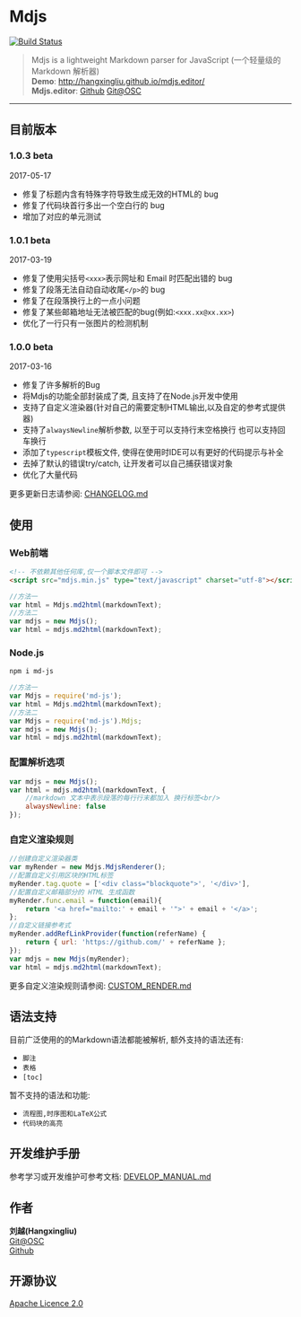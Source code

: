 # Mdjs

[![Build Status](https://travis-ci.org/hangxingliu/mdjs.svg?branch=master)](https://travis-ci.org/hangxingliu/mdjs)

> Mdjs is a lightweight Markdown parser for JavaScript
>  (一个轻量级的 Markdown 解析器)   
> **Demo**: <http://hangxingliu.github.io/mdjs.editor/>   
> **Mdjs.editor**: 
> [Github](https://github.com/hangxingliu/mdjs.editor)
> [Git@OSC](http://git.oschina.net/voyageliu/mdjs.editor)

---

## 目前版本

### 1.0.3 **beta**

2017-05-17

- 修复了标题内含有特殊字符导致生成无效的HTML的 bug
- 修复了代码块首行多出一个空白行的 bug
- 增加了对应的单元测试

### 1.0.1 **beta**

2017-03-19

- 修复了使用尖括号`<xxx>`表示网址和 Email 时匹配出错的 bug
- 修复了段落无法自动自动收尾`</p>`的 bug
- 修复了在段落换行上的一点小问题
- 修复了某些邮箱地址无法被匹配的bug(例如:`<xxx.xx@xx.xx>`)
- 优化了一行只有一张图片的检测机制

### 1.0.0 **beta**

2017-03-16

- 修复了许多解析的Bug
- 将Mdjs的功能全部封装成了类, 且支持了在Node.js开发中使用
- 支持了自定义渲染器(针对自己的需要定制HTML输出,以及自定的参考式提供器)
- 支持了`alwaysNewline`解析参数, 以至于可以支持行末空格换行 也可以支持回车换行
- 添加了`typescript`模板文件, 使得在使用时IDE可以有更好的代码提示与补全
- 去掉了默认的错误try/catch, 让开发者可以自己捕获错误对象
- 优化了大量代码

更多更新日志请参阅: [CHANGELOG.md](documents/CHANGELOG.md)

## 使用

### Web前端

``` html
<!-- 不依赖其他任何库,仅一个脚本文件即可 -->
<script src="mdjs.min.js" type="text/javascript" charset="utf-8"></script>
```

``` javascript
//方法一
var html = Mdjs.md2html(markdownText);
//方法二
var mdjs = new Mdjs();
var html = mdjs.md2html(markdownText);
```

### Node.js

``` bash
npm i md-js
```

``` javascript
//方法一
var Mdjs = require('md-js');
var html = Mdjs.md2html(markdownText);
//方法二
var Mdjs = require('md-js').Mdjs;
var mdjs = new Mdjs();
var html = mdjs.md2html(markdownText);
```

### 配置解析选项

``` javascript
var mdjs = new Mdjs();
var html = mdjs.md2html(markdownText, {
	//markdown 文本中表示段落的每行行末都加入 换行标签<br/>
	alwaysNewline: false
});
```

### 自定义渲染规则

``` javascript
//创建自定义渲染器类
var myRender = new Mdjs.MdjsRenderer();
//配置自定义引用区块的HTML标签
myRender.tag.quote = ['<div class="blockquote">', '</div>'],
//配置自定义邮箱部分的 HTML 生成函数
myRender.func.email = function(email){
	return '<a href="mailto:' + email + '">' + email + '</a>';
};
//自定义链接参考式
myRender.addRefLinkProvider(function(referName) {
	return { url: 'https://github.com/' + referName };
});
var mdjs = new Mdjs(myRender);
var html = mdjs.md2html(markdownText);
```

更多自定义渲染规则请参阅: [CUSTOM_RENDER.md](documents/CUSTOM_RENDER.md)


## 语法支持

目前广泛使用的的Markdown语法都能被解析,
额外支持的语法还有:

- `脚注`
- `表格`
- `[toc]`

暂不支持的语法和功能:

- `流程图,时序图和LaTeX公式`
- `代码块的高亮`

## 开发维护手册

参考学习或开发维护可参考文档:
[DEVELOP_MANUAL.md](documents/DEVELOP_MANUAL.md)

## 作者

**刘越(Hangxingliu)**   
[Git@OSC](https://git.oschina.net/voyageliu)   
[Github](https://github.com/hangxingliu)

## 开源协议

[Apache Licence 2.0](LICENSE)
